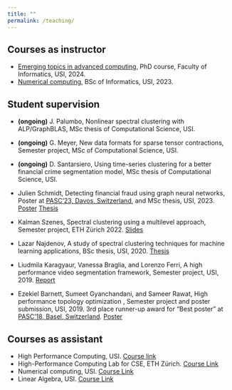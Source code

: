 ```yaml
---
title: ""
permalink: /teaching/
---
```


## Courses as instructor

* [Emerging topics in advanced computing](https://search.usi.ch/en/courses/35271090/emerging-topics-in-advanced-computing), PhD course, Faculty of Informatics, USI, 2024.
* [Numerical computing](https://www.ci.inf.usi.ch/teaching/), BSc of Informatics, USI, 2023.

## Student supervision

* **(ongoing)** J. Palumbo, Nonlinear spectral clustering with ALP/GraphBLAS, MSc thesis of Computational Science, USI.

* **(ongoing)** G. Meyer, New data formats for sparse
tensor contractions, Semester project, MSc of Computational Science, USI.

* **(ongoing)** D. Santarsiero, Using time-series clustering for a better financial crime segmentation model, MSc thesis of Computational Science, USI.

* Julien Schmidt, Detecting financial fraud using graph neural networks, Poster at [PASC’23, Davos, Switzerland](https://pasc23.pasc-conference.org/), and MSc thesis, USI, 2023. [Poster](http://DmsPas.github.io/files/PASC2023_JulienSchmidt.pdf) [Thesis](https://thesis.bul.sbu.usi.ch/theses/2191-2223Schmidt/pdf?1697548012)

* Kalman Szenes, Spectral clustering using a multilevel approach, Semester project, ETH Zürich 2022. [Slides](http://DmsPas.github.io/files/Multilevel_slides.pdf)

* Lazar Najdenov, A study of spectral clustering techniques for machine learning applications, BSc thesis, USI, 2020. [Thesis](http://DmsPas.github.io/files/Najdenov_Final.pdf)

* Liudmila Karagyaur, Vanessa Braglia, and Lorenzo Ferri, A high performance video segmentation framework, Semester project, USI, 2019. [Report](http://DmsPas.github.io/files/A_High_Performance_Video_Segmentation_Framework.pdf)

* Ezekiel Barnett, Sumeet Gyanchandani, and Sameer Rawat, High performance topology optimization , Semester project and poster submission, USI, 2019. 3rd place runner-up award for “Best poster” at [PASC’18, Basel, Switzerland](https://pasc18.pasc-conference.org/). [Poster](http://DmsPas.github.io/files/PASC18_Poster_Final.pdf)


## Courses as assistant

* High Performance Computing, USI. [Course link](https://search.usi.ch/en/courses/35263569/high-performance-computing)
* High-Performance Computing Lab for CSE, ETH Zürich. [Course Link](http://www.vvz.ethz.ch/Vorlesungsverzeichnis/lerneinheit.view?semkez=2020S&ansicht=LEHRVERANSTALTUNGEN&lerneinheitId=137681&lang=en)
* Numerical computing, USI. [Course Link](https://search.usi.ch/en/courses/35262271/numerical-computing)
* Linear Algebra, USI. [Course Link](https://search.usi.ch/it/corsi/35263651/linear-algebra)